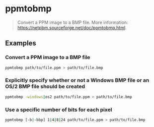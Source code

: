 # ppmtobmp

> Convert a PPM image to a BMP file. More information: <https://netpbm.sourceforge.net/doc/ppmtobmp.html>.

## Examples

### Convert a PPM image to a BMP file

```bash
ppmtobmp path/to/file.ppm > path/to/file.bmp
```

### Explicitly specify whether or not a Windows BMP file or an OS/2 BMP file should be created

```bash
ppmtobmp -windows|os2 path/to/file.ppm > path/to/file.bmp
```

### Use a specific number of bits for each pixel

```bash
ppmtobmp [-b|-bbp] 1|4|8|24 path/to/file.ppm > path/to/file.bmp
```
